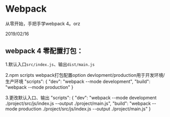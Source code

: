# Webpack
从零开始，手把手学webpack 4。orz




2019/02/16
## webpack 4 零配置打包：
1.默认入口`src/index.js`、输出`dist/main.js`

2.npm scripts webpack打包配置option devlopment/production用于开发环境/生产环境
    "scripts": {
      "dev": "webpack --mode development",
      "build": "webpack --mode production"
    }
    
3.更改默认入口、输出
    "scripts": {
      "dev": "webpack --mode development ./project/src/js/index.js --output ./project/main.js",
      "build": "webpack --mode production ./project/src/js/index.js --output ./project/main.js"
    }